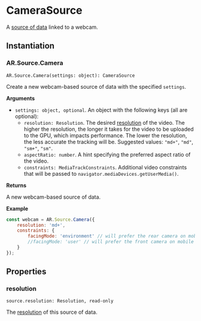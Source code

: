# CameraSource

A [source of data](source.md) linked to a webcam.

## Instantiation

### AR.Source.Camera

`AR.Source.Camera(settings: object): CameraSource`

Create a new webcam-based source of data with the specified `settings`.

**Arguments**

* `settings: object, optional`. An object with the following keys (all are optional):
    * `resolution: Resolution`. The desired [resolution](resolution.md) of the video. The higher the resolution, the longer it takes for the video to be uploaded to the GPU, which impacts performance. The lower the resolution, the less accurate the tracking will be. Suggested values: `"md+"`, `"md"`, `"sm+"`, `"sm"`.
    * `aspectRatio: number`. A hint specifying the preferred aspect ratio of the video.
    * `constraints: MediaTrackConstraints`. Additional video constraints that will be passed to `navigator.mediaDevices.getUserMedia()`.

**Returns**

A new webcam-based source of data.

**Example**

```js
const webcam = AR.Source.Camera({
    resolution: 'md+',
    constraints: {
        facingMode: 'environment' // will prefer the rear camera on mobile devices
        //facingMode: 'user' // will prefer the front camera on mobile devices
    }
});
```

## Properties

### resolution

`source.resolution: Resolution, read-only`

The [resolution](resolution.md) of this source of data.